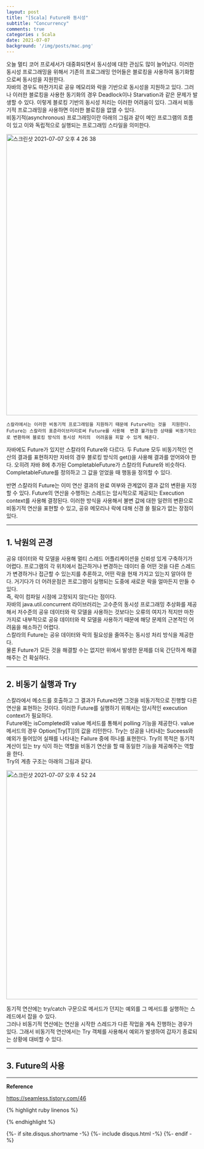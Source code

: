 ```yaml
---
layout: post
title: "[Scala] Future와 동시성"
subtitle: "Concurrency"    
comments: true
categories : Scala
date: 2021-07-07
background: '/img/posts/mac.png'
---
```


오늘 멀티 코어 프로세서가 대중화되면서 동시성에 대한 관심도 많이 
늘어났다. 이러한 동시성 프로그래밍을 위해서 기존의 프로그래밍 언어들은 
블로킹을 사용하여 동기화함으로써 동시성을 지원한다.    
자바의 경우도 마찬가지로 공유 메모리와 락을 기반으로 동시성을 지원하고 
있다. 그러나 이러한 블로킹을 사용한 동기화의 경우 Deadlock이나 
Starvation과 같은 문제가 발생할 수 있다. 이렇게 블로킹 기반의 
동시성 처리는 이러한 어려움이 있다. 그래서 비동기적 프로그래밍을 사용하면 
이러한 블로킹을 없앨 수 있다.   
비동기적(asynchronous) 프로그래밍이란 아래의 그림과 같이 메인 프로그램의 
흐름이 있고 이와 독립적으로 실행되는 프로그래밍 스타일을 의미한다.   

<img width="738" alt="스크린샷 2021-07-07 오후 4 26 38" src="https://user-images.githubusercontent.com/26623547/124717513-2a915280-df40-11eb-87e3-5beceecb6552.png">   

`스칼라에서는 이러한 비동기적 프로그래밍을 지원하기 때문에 Future라는 것을 
지원한다. Future는 스칼라의 표준라이브러리로써 Future를 사용해 
변경 불가능한 상태를 비동기적으로 변환하여 블로킹 방식의 동시성 처리의 
어려움을 피할 수 있게 해준다.`       

자바에도 Future가 있지만 스칼라의 Future와 다르다. 두 Future 모두 비동기적인 
연산의 결과를 표현하지만 자바의 경우 블로킹 방식의 get()을 사용해 
결과를 얻어와야 한다. 오히려 자바 8에 추가된 CompletableFuture가 
스칼라의 Future와 비슷하다. CompletableFuture를 정의하고 그 값을 
얻었을 때 행동을 정의할 수 있다.   

반면 스칼라의 Future는 이미 연산 결과의 완료 여부와 관계없이 결과 값의 변환을 
지정할 수 있다. Future의 연산을 수행하는 스레드는 암시적으로 제공되는 
Execution context를 사용해 결정된다. 이러한 방식을 사용해서 
불변 값에 대한 일련의 변환으로 비동기적 연산을 표현할 수 있고, 
    공유 메모리나 락에 대해 신경 쓸 필요가 없는 장점이 있다.   

- - - 

## 1. 낙원의 곤경   

공유 데이터와 락 모델을 사용해 멀티 스레드 어플리케이션을 신뢰성 있게 
구축하기가 어렵다. 프로그램의 각 위치에서 접근하거나 변경하는 데이터 중 
어떤 것을 다른 스레드가 변경하거나 접근할 수 있는지를 추론하고, 어떤 
락을 현재 가지고 있는지 알아야 한다. 거기다가 더 어려운점은 프로그램이 
실행되는 도중에 새로운 락을 얼마든지 만들 수 있다.   
즉, 락이 컴파일 시점에 고정되지 않는다는 점이다.   
자바의 java.util.concurrent 라이브러리는 고수준의 동시성 프로그래밍 
추상화를 제공해서 저수준의 공유 데이터와 락 모델을 사용하는 것보다는 
오류의 여지가 적지만 마찬가지로 내부적으로 공유 데이터와 
락 모델을 사용하기 때문에 해당 문제의 근본적인 어려움을 해소하긴 어렵다.   
스칼라의 Future는 공유 데이터와 락의 필요성을 줄여주는 동시성 처리 
방식을 제공한다.   
물론 Future가 모든 것을 해결할 수는 없지만 위에서 발생한 문제를 
더욱 간단하게 해결해주는 건 확실하다.   

- - -   

## 2. 비동기 실행과 Try    

스칼라에서 메소드를 호출하고 그 결과가 Future라면 그것을 비동기적으로 
진행할 다른 연산을 표현하는 것이다. 이러한 Future를 실행하기 위해서는 
암시적인 execution context가 필요하다.   
Future에는 isCompleted와 value 메서드를 통해서 polling 기능을 제공한다. 
value 메서드의 경우 Option[Try[T]]의 값을 리턴한다. Try는 성공을 
나타내는 Suceess와 예외가 들어있어 실패를 나타내는 Failure 중에 
하나를 표현한다. Try의 목적은 동기적 계산이 있는 try 식이 하는 역할을 
비동기 연산을 할 때 동일한 기능을 제공해주는 역할을 한다.   
Try의 계층 구조는 아래의 그림과 같다.   

<img width="601" alt="스크린샷 2021-07-07 오후 4 52 24" src="https://user-images.githubusercontent.com/26623547/124721457-1a7b7200-df44-11eb-9678-1b06ce840cd1.png">   

동기적 연산에는 try/catch 구문으로 메서드가 던지는 예외를 그 메서드를 실행하는 
스레드에서 잡을 수 있다.   
그러나 비동기적 연산에는 연산을 시작한 스레드가 다른 작업을 계속 진행하는 경우가 있다. 
그래서 비동기적 연산에서는 Try 객체를 사용해서 예외가 발생하여 갑자기 종료되는 
상황에 대비할 수 있다.     

- - - 

## 3. Future의 사용    



- - - 

**Reference**    

<https://seamless.tistory.com/46>    

{% highlight ruby linenos %}

{% endhighlight %}


{%- if site.disqus.shortname -%}
    {%- include disqus.html -%}
{%- endif -%}

